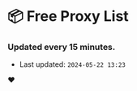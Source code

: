 # :package: Free Proxy List
### Updated every 15 minutes.

- Last updated: `2024-05-22 13:23`

:heart:
